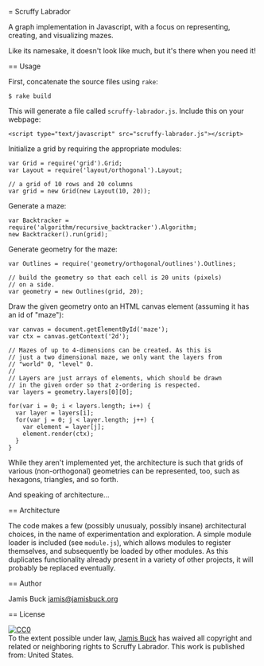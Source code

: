 = Scruffy Labrador

A graph implementation in Javascript, with a focus on representing,
creating, and visualizing mazes.

Like its namesake, it doesn't look like much, but it's there when you
need it!

== Usage

First, concatenate the source files using `rake`:

    $ rake build

This will generate a file called `scruffy-labrador.js`. Include this
on your webpage:

    <script type="text/javascript" src="scruffy-labrador.js"></script>

Initialize a grid by requiring the appropriate modules:

    var Grid = require('grid').Grid;
    var Layout = require('layout/orthogonal').Layout;

    // a grid of 10 rows and 20 columns
    var grid = new Grid(new Layout(10, 20));

Generate a maze:

    var Backtracker = require('algorithm/recursive_backtracker').Algorithm;
    new Backtracker().run(grid);

Generate geometry for the maze:

    var Outlines = require('geometry/orthogonal/outlines').Outlines;

    // build the geometry so that each cell is 20 units (pixels)
    // on a side.
    var geometry = new Outlines(grid, 20);

Draw the given geometry onto an HTML canvas element (assuming it has
an id of "maze"):

    var canvas = document.getElementById('maze');
    var ctx = canvas.getContext('2d');

    // Mazes of up to 4-dimensions can be created. As this is
    // just a two dimensional maze, we only want the layers from
    // "world" 0, "level" 0.
    //
    // Layers are just arrays of elements, which should be drawn
    // in the given order so that z-ordering is respected.
    var layers = geometry.layers[0][0];

    for(var i = 0; i < layers.length; i++) {
      var layer = layers[i];
      for(var j = 0; j < layer.length; j++) {
        var element = layer[j];
        element.render(ctx);
      }
    }

While they aren't implemented yet, the architecture is such that grids
of various (non-orthogonal) geometries can be represented, too, such
as hexagons, triangles, and so forth.

And speaking of architecture...

== Architecture

The code makes a few (possibly unusualy, possibly insane) architectural
choices, in the name of experimentation and exploration. A simple
module loader is included (see `module.js`), which allows modules to
register themselves, and subsequently be loaded by other modules. As
this duplicates functionality already present in a variety of other
projects, it will probably be replaced eventually.

== Author

Jamis Buck <jamis@jamisbuck.org>

== License

<p xmlns:dct="http://purl.org/dc/terms/" xmlns:vcard="http://www.w3.org/2001/vcard-rdf/3.0#">
  <a rel="license" href="http://creativecommons.org/publicdomain/zero/1.0/">
    <img src="http://i.creativecommons.org/p/zero/1.0/88x31.png" style="border-style: none;" alt="CC0" />
  </a>
  <br />
  To the extent possible under law,
  <a rel="dct:publisher" href="https://github.com/jamis/scruffy-labrador"><span property="dct:title">Jamis Buck</span></a>
  has waived all copyright and related or neighboring rights to
  <span property="dct:title">Scruffy Labrador</span>.
  This work is published from:
  <span property="vcard:Country" datatype="dct:ISO3166" content="US" about="https://github.com/jamis/scruffy-labrador">United States</span>.
</p>
